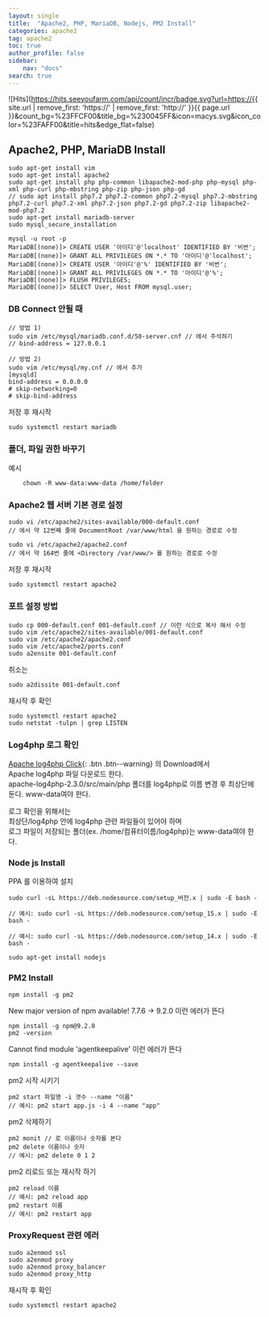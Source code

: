 ```yaml
---
layout: single
title:  "Apache2, PHP, MariaDB, Nodejs, PM2 Install"
categories: apache2
tag: apache2
toc: true
author_profile: false
sidebar:
    nav: "docs"
search: true
---
```


![Hits](https://hits.seeyoufarm.com/api/count/incr/badge.svg?url=https://{{ site.url | remove_first: 'https://' | remove_first: 'http://' }}{{ page.url }}&count_bg=%23FFCF00&title_bg=%230045FF&icon=macys.svg&icon_color=%23FAFF00&title=hits&edge_flat=false)

## Apache2, PHP, MariaDB Install  

```
sudo apt-get install vim
sudo apt-get install apache2
sudo apt-get install php php-common libapache2-mod-php php-mysql php-xml php-curl php-mbstring php-zip php-json php-gd
// sudo apt install php7.2 php7.2-common php7.2-mysql php7.2-mbstring php7.2-curl php7.2-xml php7.2-json php7.2-gd php7.2-zip libapache2-mod-php7.2
sudo apt-get install mariadb-server
sudo mysql_secure_installation
```  

```
mysql -u root -p
MariaDB[(none)]> CREATE USER '아이디'@'localhost' IDENTIFIED BY '비번';
MariaDB[(none)]> GRANT ALL PRIVILEGES ON *.* TO '아이디'@'localhost';
MariaDB[(none)]> CREATE USER '아이디'@'%' IDENTIFIED BY '비번';
MariaDB[(none)]> GRANT ALL PRIVILEGES ON *.* TO '아이디'@'%';
MariaDB[(none)]> FLUSH PRIVILEGES;
MariaDB[(none)]> SELECT User, Host FROM mysql.user;
```  

### DB Connect 안될 때  
```
// 방법 1)
sudo vim /etc/mysql/mariadb.conf.d/50-server.cnf // 에서 주석하기
// bind-address = 127.0.0.1

// 방법 2)
sudo vim /etc/mysql/my.cnf // 에서 추가
[mysqld]
bind-address = 0.0.0.0
# skip-networking=0
# skip-bind-address

```  

저장 후 재시작  
```
sudo systemctl restart mariadb
```  

### 폴더, 파일 권한 바꾸기  
예시  
```
    chown -R www-data:www-data /home/folder
```  

### Apache2 웹 서버 기본 경로 설정  

```
sudo vi /etc/apache2/sites-available/000-default.conf 
// 에서 약 12번째 줄에 DocumentRoot /var/www/html 을 원하는 경로로 수정

sudo vi /etc/apache2/apache2.conf 
// 에서 약 164번 줄에 <Directory /var/www/> 를 원하는 경로로 수정
```  

저장 후 재시작  
```
sudo systemctl restart apache2
```  

### 포트 설정 방법  

```
sudo cp 000-default.conf 001-default.conf // 이런 식으로 복사 해서 수정
sudo vim /etc/apache2/sites-available/001-default.conf
sudo vim /etc/apache2/apache2.conf
sudo vim /etc/apache2/ports.conf
sudo a2ensite 001-default.conf
```  

취소는  
```
sudo a2dissite 001-default.conf
```  

재시작 후 확인  
```
sudo systemctl restart apache2
sudo netstat -tulpn | grep LISTEN
```  

### Log4php 로그 확인

[Apache log4php Click](https://logging.apache.org/log4php/){: .btn .btn--warning} 의 Download에서  
Apache log4php 파일 다운로드 한다.  
apache-log4php-2.3.0/src/main/php 폴더를 log4php로 이름 변경 후 최상단에 둔다. www-data여야 한다.  

로그 확인을 위해서는  
최상단/log4php 안에 log4php 관련 파일들이 있어야 하며  
로그 파일이 저장되는 폴더(ex. /home/컴퓨터이름/log4php)는 www-data여야 한다.  

### Node js Install  
PPA 를 이용하여 설치  

```
sudo curl -sL https://deb.nodesource.com/setup_버전.x | sudo -E bash -

// 예시: sudo curl -sL https://deb.nodesource.com/setup_15.x | sudo -E bash -

// 예시: sudo curl -sL https://deb.nodesource.com/setup_14.x | sudo -E bash -
```  

```
sudo apt-get install nodejs
```  

### PM2 Install  

```
npm install -g pm2
```  

New major version of npm available! 7.7.6 -> 9.2.0 이런 에러가 뜬다  

```
npm install -g npm@9.2.0
pm2 -version
```  

Cannot find module 'agentkeepalive' 이런 에러가 뜬다  

```
npm install -g agentkeepalive --save
```  

pm2 시작 시키기  

```
pm2 start 파일명 -i 갯수 --name "이름"
// 예시: pm2 start app.js -i 4 --name "app"
```  

pm2 삭제하기  

```
pm2 monit // 로 이름이나 숫자를 본다  
pm2 delete 이름이나 숫자
// 예시: pm2 delete 0 1 2
```  

pm2 리로드 또는 재시작 하기  

```
pm2 reload 이름  
// 예시: pm2 reload app  
pm2 restart 이름  
// 예시: pm2 restart app  
```  

### ProxyRequest 관련 에러  

```
sudo a2enmod ssl
sudo a2enmod proxy
sudo a2enmod proxy_balancer
sudo a2enmod proxy_http
```  

재시작 후 확인  
```
sudo systemctl restart apache2
```  
